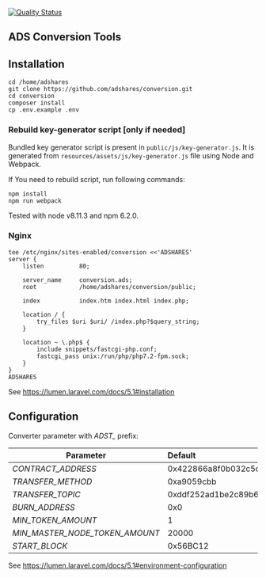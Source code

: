 [![Quality Status](https://sonarcloud.io/api/project_badges/measure?project=adshares-conversion&metric=alert_status)](https://sonarcloud.io/dashboard?id=adshares-conversion)

## ADS Conversion Tools

## Installation

```
cd /home/adshares
git clone https://github.com/adshares/conversion.git
cd conversion
composer install
cp .env.example .env
```

### Rebuild key-generator script [only if needed]

Bundled key generator script is present in `public/js/key-generator.js`.
It is generated from `resources/assets/js/key-generator.js` file using Node and Webpack.

If You need to rebuild script, run following commands:
```
npm install
npm run webpack
```
Tested with node v8.11.3 and npm 6.2.0.

### Nginx
```
tee /etc/nginx/sites-enabled/conversion <<'ADSHARES'
server {
    listen          80;
    
    server_name     conversion.ads;
    root            /home/adshares/conversion/public;
    
    index           index.htm index.html index.php;
    
    location / {
        try_files $uri $uri/ /index.php?$query_string;
    }
    
    location ~ \.php$ {
        include snippets/fastcgi-php.conf;
        fastcgi_pass unix:/run/php/php7.2-fpm.sock;
    }
}
ADSHARES
```
See https://lumen.laravel.com/docs/5.1#installation

## Configuration

Converter parameter with *ADST_* prefix:

| Parameter                      | Default                                    |
| ------------------------------ | :----------------------------------------- | 
| *CONTRACT_ADDRESS*             | 0x422866a8f0b032c5cf1dfbdef31a20f4509562b0 |
| *TRANSFER_METHOD*              | 0xa9059cbb                                 | 
| *TRANSFER_TOPIC*               | 0xddf252ad1be2c89b69c2b068fc378daa952ba7f163c4a11628f55a4df523b3ef | 
| *BURN_ADDRESS*                 | 0x0                                        | 
| *MIN_TOKEN_AMOUNT*             | 1                                          | 
| *MIN_MASTER_NODE_TOKEN_AMOUNT* | 20000                                      | 
| *START_BLOCK*                  | 0x56BC12                                   |


See https://lumen.laravel.com/docs/5.1#environment-configuration
